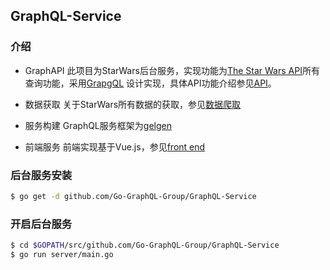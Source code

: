 ## GraphQL-Service

### 介绍

- GraphAPI
此项目为StarWars后台服务，实现功能为[The Star Wars API](https://swapi.co/)所有查询功能，采用[GrapgQL](http://graphql.cn/) 设计实现，具体API功能介绍参见[API](https://github.com/Go-GraphQL-Group/GraphQL/blob/master/APIDOC.md#searchquery)。

- 数据获取
关于StarWars所有数据的获取，参见[数据爬取](https://github.com/Go-GraphQL-Group/SW-Crawler)

- 服务构建
GraphQL服务框架为[gelgen](https://gqlgen.com/)

- 前端服务
前端实现基于Vue.js，参见[front end](https://github.com/Go-GraphQL-Group/front-end)

### 后台服务安装

```bash
$ go get -d github.com/Go-GraphQL-Group/GraphQL-Service
```

### 开启后台服务

```bash
$ cd $GOPATH/src/github.com/Go-GraphQL-Group/GraphQL-Service
$ go run server/main.go
```